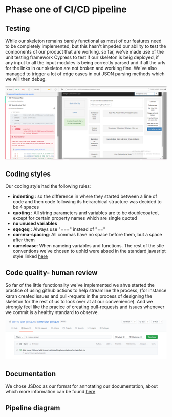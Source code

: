 # Phase one of CI/CD pipeline

## Testing
While our skeleton remains barely functional as most of our features need to be completely implemented, but this hasn't impeded our ability to test the components of our product
that are working. so far, we've made use of the  unit testing framework Cypress to test if our skeleton is beig deployed, if any input to all the input modules is being correctly parsed 
and if all the urls for the links in our skeleton are not broken and working fine. We've also managed to trigger a lot of edge cases in out JSON parsing methods which we will then debug.

![image](https://github.com/cse110-sp21-group26/cse110-sp21-group26/blob/main/admin/cipipeline/pictures/cicd1.PNG)



## Coding styles
Our coding style had the following rules:
- **indenting** : so the difference in where they started between a line of code and then code following
                  its heirarchical structure was decided to be 4 spaces
- **quoting** : All string parameters and variables are to be doublecoated, except for certain property names which are single quoted
- **no unused variables**
- **eqeqeq** : Always use "===" instead of "=="
- **comma-spacing**: All commas have no space before them, but a space after them
- **camelcase**: When nameing variables and functions.
The rest of the stle conventions we've chosen to uphld were absed in the standard javasript style linked [here](https://standardjs.com/rules.html)


## Code quality- human review
So far of the little functionality we've implemented we ahve started the practice of using github actions to help streamline the process, (for instance karan created issues and pull-requets in the process of designing the skeleton for the rest of us to look over at at our convenience). And we strongly feel like the pracice of creating pull-requests and issues whenever we commit is a healthy standard to observe.


![image](https://github.com/cse110-sp21-group26/cse110-sp21-group26/blob/main/admin/cipipeline/pictures/cicd2.PNG)


## Documentation
We chose JSDoc as our format for annotating our documentation, about which more information can be found [here](https://jsdoc.app/about-getting-started.html)


## Pipeline diagram


